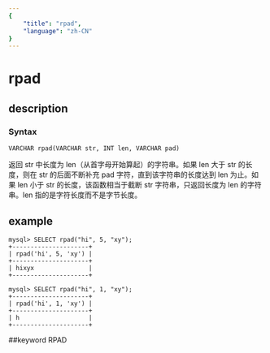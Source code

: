 ```yaml
---
{
    "title": "rpad",
    "language": "zh-CN"
}
---
```


<!-- 
Licensed to the Apache Software Foundation (ASF) under one
or more contributor license agreements.  See the NOTICE file
distributed with this work for additional information
regarding copyright ownership.  The ASF licenses this file
to you under the Apache License, Version 2.0 (the
"License"); you may not use this file except in compliance
with the License.  You may obtain a copy of the License at

  http://www.apache.org/licenses/LICENSE-2.0

Unless required by applicable law or agreed to in writing,
software distributed under the License is distributed on an
"AS IS" BASIS, WITHOUT WARRANTIES OR CONDITIONS OF ANY
KIND, either express or implied.  See the License for the
specific language governing permissions and limitations
under the License.
-->

# rpad
## description
### Syntax

`VARCHAR rpad(VARCHAR str, INT len, VARCHAR pad)`


返回 str 中长度为 len（从首字母开始算起）的字符串。如果 len 大于 str 的长度，则在 str 的后面不断补充 pad 字符，直到该字符串的长度达到 len 为止。如果 len 小于 str 的长度，该函数相当于截断 str 字符串，只返回长度为 len 的字符串。len 指的是字符长度而不是字节长度。

## example

```
mysql> SELECT rpad("hi", 5, "xy");
+---------------------+
| rpad('hi', 5, 'xy') |
+---------------------+
| hixyx               |
+---------------------+

mysql> SELECT rpad("hi", 1, "xy");
+---------------------+
| rpad('hi', 1, 'xy') |
+---------------------+
| h                   |
+---------------------+
```
##keyword
RPAD
